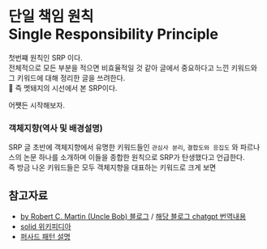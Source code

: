 # 단일 책임 원칙 Single Responsibility Principle
첫번쨰 원칙인 SRP 이다.  
전체적으로 모든 부분을 적으면 비효율적일 것 같아 글에서 중요하다고 느낀 키워드와 그 키워드에 대해 정리한 글을 쓰려한다.  
🐗 즉 멧돼지의 시선에서 본 SRP이다.  

어쩃든 시작해보자.


### 객체지향(역사 및 배경설명)
SRP 글 초반에 객체지향에서 유명한 키워드들인 ```관심사 분리```, ```결합도와 응집도``` 와 파르나스의 논문 하나를 소개하며 이들을 종합한 원칙으로 SRP가 탄생했다고 언급한다.  
즉 방금 나온 키워드들은 모두 객체지향을 대표하는 키워드로 크게 보면



## 참고자료
- [by Robert C. Martin (Uncle Bob) 블로그](https://blog.cleancoder.com/uncle-bob/2014/05/08/SingleReponsibilityPrinciple.html) / [해당 블로그 chatgpt 번역내용](https://chatgpt.com/share/6725d7ce-0298-8005-8352-b86b4a995f45)
- [solid 위키피디아](https://ko.wikipedia.org/wiki/SOLID_(%EA%B0%9D%EC%B2%B4_%EC%A7%80%ED%96%A5_%EC%84%A4%EA%B3%84))
- [퍼사드 패턴 설명](https://refactoring.guru/ko/design-patterns/facade)
